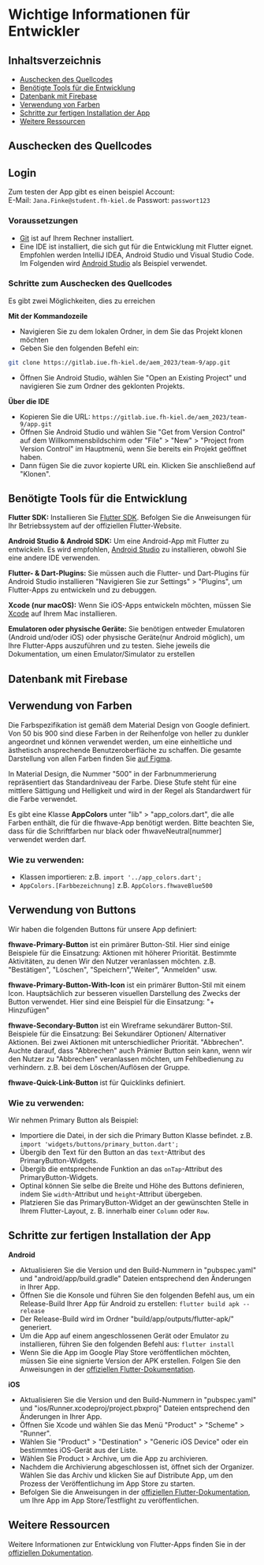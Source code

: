 # Wichtige Informationen für Entwickler

## Inhaltsverzeichnis

- [Auschecken des Quellcodes](#auschecken-des-quellcodes)
- [Benötigte Tools für die Entwicklung](#benötigte-tools-für-die-entwicklung)
- [Datenbank mit Firebase](#datenbank-mit-firebase)
- [Verwendung von Farben](#verwendung-von-farben)
- [Schritte zur fertigen Installation der App](#schritte-zur-fertigen-installation-der-app)
- [Weitere Ressourcen](#weitere-ressourcen)



## Auschecken des Quellcodes

## Login
Zum testen der App gibt es einen beispiel Account:   
E-Mail: ``Jana.Finke@student.fh-kiel.de``
Passwort: ``passwort123``

### Voraussetzungen


- [Git](https://git-scm.com/downloads) ist auf Ihrem Rechner installiert.
- Eine IDE ist installiert, die sich gut für die Entwicklung mit Flutter eignet. Empfohlen werden IntelliJ IDEA, Android Studio und Visual Studio Code. Im Folgenden wird [Android Studio](https://developer.android.com/studio) als Beispiel verwendet.

### Schritte zum Auschecken des Quellcodes
Es gibt zwei Möglichkeiten, dies zu erreichen

**Mit der Kommandozeile**
- Navigieren Sie zu dem lokalen Ordner, in dem Sie das Projekt klonen möchten
- Geben Sie den folgenden Befehl ein:
```sh
git clone https://gitlab.iue.fh-kiel.de/aem_2023/team-9/app.git
```

- Öffnen Sie Android Studio, wählen Sie "Open an Existing Project" und navigieren Sie zum Ordner des geklonten Projekts.

**Über die IDE**
- Kopieren Sie die URL: `https://gitlab.iue.fh-kiel.de/aem_2023/team-9/app.git`
- Öffnen Sie Android Studio und wählen Sie "Get from Version Control" auf dem Willkommensbildschirm oder "File" > "New" > "Project from Version Control" im Hauptmenü, wenn Sie bereits ein Projekt geöffnet haben.
- Dann fügen Sie die zuvor kopierte URL ein. Klicken Sie anschließend auf "Klonen".



## Benötigte Tools für die Entwicklung

**Flutter SDK:** Installieren Sie [Flutter SDK](https://docs.flutter.dev/get-started/install). Befolgen Sie die Anweisungen für Ihr Betriebssystem auf der offiziellen Flutter-Website.

**Android Studio & Android SDK:** Um eine Android-App mit Flutter zu entwickeln. Es wird empfohlen, [Android Studio](https://developer.android.com/studio) zu installieren, obwohl Sie eine andere IDE verwenden.

**Flutter- & Dart-Plugins:** Sie müssen auch die Flutter- und Dart-Plugins für Android Studio installieren "Navigieren Sie zur Settings" > "Plugins", um Flutter-Apps zu entwickeln und zu debuggen.

**Xcode (nur macOS):** Wenn Sie iOS-Apps entwickeln möchten, müssen Sie [Xcode](https://developer.apple.com/xcode/) auf Ihrem Mac installieren.

**Emulatoren oder physische Geräte:** Sie benötigen entweder Emulatoren (Android und/oder iOS) oder physische Geräte(nur Android möglich), um Ihre Flutter-Apps auszuführen und zu testen. Siehe jeweils die Dokumentation, um einen Emulator/Simulator zu erstellen

## Datenbank mit Firebase


## Verwendung von Farben
Die Farbspezifikation ist gemäß dem Material Design von Google definiert. Von 50 bis 900 sind diese Farben in der Reihenfolge von heller zu dunkler angeordnet und können verwendet werden, um eine einheitliche und ästhetisch ansprechende Benutzeroberfläche zu schaffen. Die gesamte Darstellung von allen Farben finden Sie [auf Figma](https://www.figma.com/file/2BIHFaTz4u4FBwlu6wyJzK/AEM?type=design&node-id=0%3A1&t=I1BSBydlBKw9DLqy-1).

In Material Design, die Nummer "500" in der Farbnummerierung repräsentiert das Standardniveau der Farbe. Diese Stufe steht für eine mittlere Sättigung und Helligkeit und wird in der Regel als Standardwert für die Farbe verwendet.

Es gibt eine Klasse **AppColors** unter "lib" > "app_colors.dart", die alle Farben enthält, die für die fhwave-App benötigt werden.
Bitte beachten Sie, dass für die Schriftfarben nur black oder fhwaveNeutral[nummer] verwendet werden darf.

### Wie zu verwenden:

- Klassen importieren: z.B. `import '../app_colors.dart';`
- `AppColors.[Farbbezeichnung]` z.B. `AppColors.fhwaveBlue500`

## Verwendung von Buttons
Wir haben die folgenden Buttons für unsere App definiert:

**fhwave-Primary-Button** ist ein primärer Button-Stil. Hier sind einige Beispiele für die Einsatzung: Aktionen mit höherer Priorität. Bestimmte Aktivitäten, zu denen Wir den Nutzer veranlassen möchten. z.B. "Bestätigen", "Löschen", "Speichern","Weiter", "Anmelden" usw.

**fhwave-Primary-Button-With-Icon** ist ein primärer Button-Stil mit einem Icon. Hauptsächlich zur besseren visuellen Darstellung des Zwecks der Button verwendet. Hier sind eine Beispiel für die Einsatzung: "+ Hinzufügen"

**fhwave-Secondary-Button** ist ein Wireframe sekundärer Button-Stil. Beispiele für die Einsatzung: Bei Sekundärer Optionen/ Alternativer Aktionen. Bei zwei Aktionen mit unterschiedlicher Priorität. "Abbrechen". Auchte darauf, dass "Abbrechen" auch Prämier Button sein kann, wenn wir den Nutzer zu "Abbrechen" veranlassen möchten, um Fehlbedienung zu verhindern. z.B. bei dem Löschen/Auflösen der Gruppe.

**fhwave-Quick-Link-Button** ist für Quicklinks definiert.

### Wie zu verwenden:
Wir nehmen Primary Button als Beispiel:
- Importiere die Datei, in der sich die Primary Button Klasse befindet. z.B. `import 'widgets/buttons/primary_button.dart';`
- Übergib den Text für den Button an das `text`-Attribut des PrimaryButton-Widgets.
- Übergib die entsprechende Funktion an das `onTap`-Attribut des PrimaryButton-Widgets.
- Optinal können Sie selbe die Breite und Höhe des Buttons definieren, indem Sie `width`-Attribut und `height`-Attribut übergeben.
- Platzieren Sie das PrimaryButton-Widget an der gewünschten Stelle in Ihrem Flutter-Layout, z. B. innerhalb einer `Column` oder `Row`.

## Schritte zur fertigen Installation der App

**Android**

- Aktualisieren Sie die Version und den Build-Nummern in "pubspec.yaml" und "android/app/build.gradle" Dateien entsprechend den Änderungen in Ihrer App.
- Öffnen Sie die Konsole und führen Sie den folgenden Befehl aus, um ein Release-Build Ihrer App für Android zu erstellen: `flutter build apk --release`
- Der Release-Build wird im Ordner "build/app/outputs/flutter-apk/" generiert.
- Um die App auf einem angeschlossenen Gerät oder Emulator zu installieren, führen Sie den folgenden Befehl aus: `flutter install`
- Wenn Sie die App im Google Play Store veröffentlichen möchten, müssen Sie eine signierte Version der APK erstellen. Folgen Sie den Anweisungen in der [offiziellen Flutter-Dokumentation](https://flutter.dev/docs/deployment/android).

**iOS**

- Aktualisieren Sie die Version und den Build-Nummern in "pubspec.yaml" und "ios/Runner.xcodeproj/project.pbxproj" Dateien entsprechend den Änderungen in Ihrer App.
- Öffnen Sie Xcode und wählen Sie das Menü "Product" > "Scheme" > "Runner".
- Wählen Sie "Product" > "Destination" > "Generic iOS Device" oder ein bestimmtes iOS-Gerät aus der Liste.
- Wählen Sie Product > Archive, um die App zu archivieren.
- Nachdem die Archivierung abgeschlossen ist, öffnet sich der Organizer. Wählen Sie das Archiv und klicken Sie auf Distribute App, um den Prozess der Veröffentlichung im App Store zu starten.
- Befolgen Sie die Anweisungen in der [offiziellen Flutter-Dokumentation](https://flutter.dev/docs/deployment/ios), um Ihre App im App Store/Testflight zu veröffentlichen.

## Weitere Ressourcen
Weitere Informationen zur Entwicklung von Flutter-Apps finden Sie in der [offiziellen Dokumentation](https://flutter.dev/docs).
